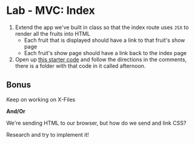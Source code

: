 
# Lab - MVC: Index

1. Extend the app we've built in class so that the index route uses `JSX` to render all the fruits into HTML
    - Each fruit that is displayed should have a link to that fruit's show page
    - Each fruit's show page should have a link back to the index page
1. Open up [this starter code](afternoon/server.js) and follow the directions in the comments, there is a folder with that code in it called afternoon.



## Bonus
Keep on working on X-Files

**And/Or**


We're sending HTML to our browser, but how do we send and link CSS?

Research and try to implement it!
